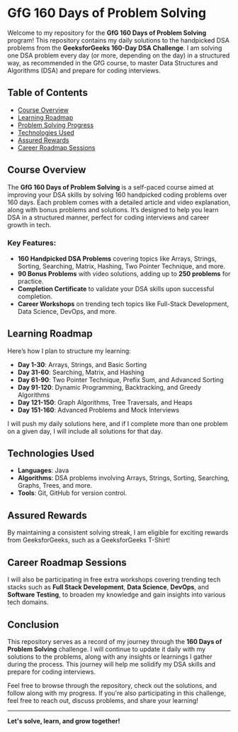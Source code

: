 # GfG 160 Days of Problem Solving

Welcome to my repository for the **GfG 160 Days of Problem Solving** program! This repository contains my daily solutions to the handpicked DSA problems from the **GeeksforGeeks 160-Day DSA Challenge**. I am solving one DSA problem every day (or more, depending on the day) in a structured way, as recommended in the GfG course, to master Data Structures and Algorithms (DSA) and prepare for coding interviews.

## Table of Contents
- [Course Overview](#course-overview)
- [Learning Roadmap](#learning-roadmap)
- [Problem Solving Progress](#problem-solving-progress)
- [Technologies Used](#technologies-used)
- [Assured Rewards](#assured-rewards)
- [Career Roadmap Sessions](#career-roadmap-sessions)

## Course Overview
The **GfG 160 Days of Problem Solving** is a self-paced course aimed at improving your DSA skills by solving 160 handpicked coding problems over 160 days. Each problem comes with a detailed article and video explanation, along with bonus problems and solutions. It’s designed to help you learn DSA in a structured manner, perfect for coding interviews and career growth in tech.

### Key Features:
- **160 Handpicked DSA Problems** covering topics like Arrays, Strings, Sorting, Searching, Matrix, Hashing, Two Pointer Technique, and more.
- **90 Bonus Problems** with video solutions, adding up to **250 problems** for practice.
- **Completion Certificate** to validate your DSA skills upon successful completion.
- **Career Workshops** on trending tech topics like Full-Stack Development, Data Science, DevOps, and more.

## Learning Roadmap
Here’s how I plan to structure my learning:
- **Day 1-30**: Arrays, Strings, and Basic Sorting
- **Day 31-60**: Searching, Matrix, and Hashing
- **Day 61-90**: Two Pointer Technique, Prefix Sum, and Advanced Sorting
- **Day 91-120**: Dynamic Programming, Backtracking, and Greedy Algorithms
- **Day 121-150**: Graph Algorithms, Tree Traversals, and Heaps
- **Day 151-160**: Advanced Problems and Mock Interviews

I will push my daily solutions here, and if I complete more than one problem on a given day, I will include all solutions for that day.

## Technologies Used
- **Languages**: Java
- **Algorithms**: DSA problems involving Arrays, Strings, Sorting, Searching, Graphs, Trees, and more.
- **Tools**: Git, GitHub for version control.

## Assured Rewards
By maintaining a consistent solving streak, I am eligible for exciting rewards from GeeksforGeeks, such as a GeeksforGeeks T-Shirt! 

## Career Roadmap Sessions
I will also be participating in free extra workshops covering trending tech stacks such as **Full Stack Development**, **Data Science**, **DevOps**, and **Software Testing**, to broaden my knowledge and gain insights into various tech domains.

## Conclusion
This repository serves as a record of my journey through the **160 Days of Problem Solving** challenge. I will continue to update it daily with my solutions to the problems, along with any insights or learnings I gather during the process. This journey will help me solidify my DSA skills and prepare for coding interviews.

Feel free to browse through the repository, check out the solutions, and follow along with my progress. If you're also participating in this challenge, feel free to reach out, discuss problems, and share your learning!

---

**Let's solve, learn, and grow together!**

